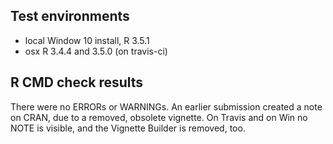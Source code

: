 ## Test environments
* local Window 10 install, R 3.5.1
* osx R 3.4.4 and 3.5.0 (on travis-ci)

## R CMD check results
There were no ERRORs or WARNINGs. An earlier submission created a note
on CRAN, due to a removed, obsolete vignette. On Travis and on Win
no NOTE is visible, and the Vignette Builder is removed, too.
